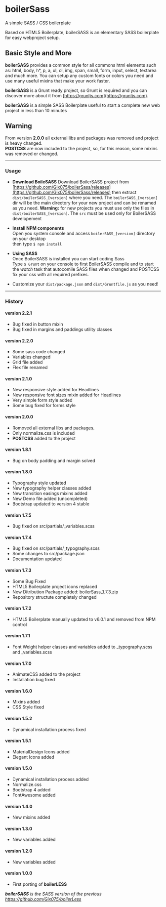 # boilerSass
A simple SASS / CSS boilerplate<br>

Based on HTML5 Boilerplate, boilerSASS is an elementary SASS boilerplate for easy webproject setup.

## Basic Style and More
**boilerSASS** provides a common style for all commons html elements such as: html, body, h*, p, a, ul, ol, img, span, small, form, input, select, textarea and much more.
You can setup any custom fonts or colors you need and use many useful mixins that make your work faster.

**boilerSASS** is a Grunt ready project, so Grunt is required and you can discover more about it from [https://gruntjs.com](https://gruntjs.com).

**boilerSASS** is a simple SASS Boilerplate useful to start a complete new web project in less than 10 minutes

## Warning
From version **2.0.0** all external libs and packages was removed and project is heavy changed.<br>
**POSTCSS** are now included to the project, so, for this reason, some mixins was removed or changed.

* * *


### Usage
*   **Download BoileSASS** 
    Download BoilerSASS project from [https://github.com/Gix075/boilerSass/releases](https://github.com/Gix075/boilerSass/releases) then extract `dist/boilerSASS_[version]` where you need. 
    The `boilerSASS_[version]` dir will be the main directory for your new project and can be renamed as you need.
    **Warning:** for new projects you must use only the files in `dist/boilerSASS_[version]`. The `src` must be used only for BoilerSASS developement

*   **Install NPM components**  
    Open you system console and access `boilerSASS_[version]` directory on your desktop  
    then type `$ npm install`                  

*   **Using SASS**  
    Once BoilerSASS is installed you can start coding Sass  
    Type `$ Grunt` on your console to first BoilerSASS compile and to start the _watch_ task that autocomile SASS files when changed and POSTCSS fix your css with all required prefixes.

*   Customize your `dist/package.json` and `dist/Gruntfile.js` as you need!


* * *


### History

#### version 2.2.1
* Bug fixed in button mixin
* Bug fixed in margins and paddings utility classes

#### version 2.2.0
* Some sass code changed
* Variables changed
* Grid file added
* Flex file renamed

#### version 2.1.0
* New responsive style added for Headlines
* New responsive font sizes mixin added for Headlines
* Very simple form style added
* Some bug fixed for forms style

#### version 2.0.0
* Romoved all external libs and packages.
* Only normalize.css is included
* **POSTCSS** added to the project

#### version 1.8.1
* Bug on body padding and margin solved

#### version 1.8.0
* Typography style updated
* New typography helper classes added
* New transition easings mixins added
* New Demo file added (uncompleted)
* Bootstrap updated to version 4 stable

#### version 1.7.5
* Bug fixed on src/partials/_variables.scss

#### version 1.7.4
* Bug fixed on src/partials/_typography.scss
* Some changes to src/package.json
* Documentation updated

#### version 1.7.3
* Some Bug Fixed
* HTML5 Boilerplate project icons replaced
* New Ditribution Package added: boilerSass_1.7.3.zip
* Repository structute completely changed

#### version 1.7.2
* HTML5 Boilerplate manually updated to v6.0.1 and removed from NPM control

#### version 1.7.1
* Font Weight helper classes and variables added to _typography.scss and _variables.scss

#### version 1.7.0
* AnimateCSS added to the project
* Installation bug fixed 

#### version 1.6.0
* Mixins added
* CSS Style fixed

#### version 1.5.2
* Dynamical installation process fixed

#### version 1.5.1
* MaterialDesign Icons added
* Elegant Icons added

#### version 1.5.0
* Dynamical installation process added
* Normalize.css
* Bootstrap 4 added
* FontAwesome added

#### version 1.4.0
* New mixins added

#### version 1.3.0
* New variables added

#### version 1.2.0
* New variables added

#### version 1.0.0
* First porting of **boilerLESS**

_**boilerSASS** is the SASS version of the previous https://github.com/Gix075/boilerLess_ 

